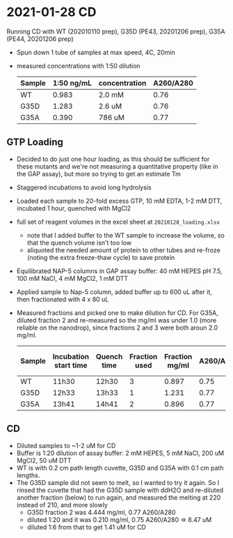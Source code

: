 # 2021-01-28 CD

Running CD with WT (202010110 prep), G35D (PE43, 20201206 prep), G35A (PE44, 20201206 prep)

- Spun down 1 tube of samples at max speed, 4C, 20min
- measured concentrations with 1:50 dilution

  Sample | 1:50 ng/mL | concentration | A260/A280 |
  ---- | --- | --- | --- | 
  WT   | 0.983 | 2.0 mM | 0.76 |
  G35D | 1.283 | 2.6 uM | 0.76 |
  G35A | 0.390 | 786 uM | 0.77 |

## GTP Loading
- Decided to do just one hour loading, as this should be sufficient for these mutants and we're not measuring a quantitative property (like in the GAP assay), but more so trying to get an estimate Tm
- Staggered incubations to avoid long hydrolysis
- Loaded each sample to 20-fold excess GTP, 10 mM EDTA, 1-2 mM DTT, incubated 1 hour, quenched with MgCl2
- full set of reagent volumes in the excel sheet at `20210128_loading.xlsx`
    - note that I added buffer to the WT sample to increase the volume, so that the quench volume isn't too low
    - aliquoted the needed amount of protein to other tubes and re-froze (noting the extra freeze-thaw cycle) to save protein
- Equilibrated NAP-5 columns in GAP assay buffer: 40 mM HEPES pH 7.5, 100 mM NaCl, 4 mM MgCl2, 1 mM DTT
- Applied sample to Nap-5 column, added buffer up to 600 uL after it, then fractionated with 4 x 80 uL
- Measured fractions and picked one to make dilution for CD. For G35A, diluted fraction 2 and re-measured so the mg/ml was under 1.0 (more reliable on the nanodrop), since fractions 2 and 3 were both aroun 2.0 mg/ml.

    Sample | Incubation start time | Quench time | Fraction used | Fraction mg/ml | A260/A280 | DIlution | Estimated final conc.
    ---- | --- | --- | --- | --- | --- | --- | --- | 
    WT   | 11h30 | 12h30 | 3 | 0.897 | 0.75 | 1:20 | 1.81 uM |
    G35D | 12h33 | 13h33 | 1 | 1.231 | 0.77 | 1:30 | 1.65 uM |
    G35A | 13h41 | 14h41 | 2 | 0.896 | 0.77 | 1:20 | 1.81 uM  |

## CD
- Diluted samples to ~1-2 uM for CD
- Buffer is 1:20 dilution of assay buffer: 2 mM HEPES, 5 mM NaCl, 200 uM MgCl2, 50 uM DTT
- WT is with 0.2 cm path length cuvette, G35D and G35A with 0.1 cm path lengths.
- The G35D sample did not seem to melt, so I wanted to try it again. So I rinsed the cuvette that had the G35D sample with ddH2O and re-diluted another fraction (below) to run again, and measured the melting at 220 instead of 210, and more slowly
  - G35D fraction 2 was 4.444 mg/ml, 0.77 A260/A280
  - diluted 1:20 and it was 0.210 mg/ml, 0.75 A260/A280 => 8.47 uM
  - diluted 1:6 from that to get 1.41 uM for CD

